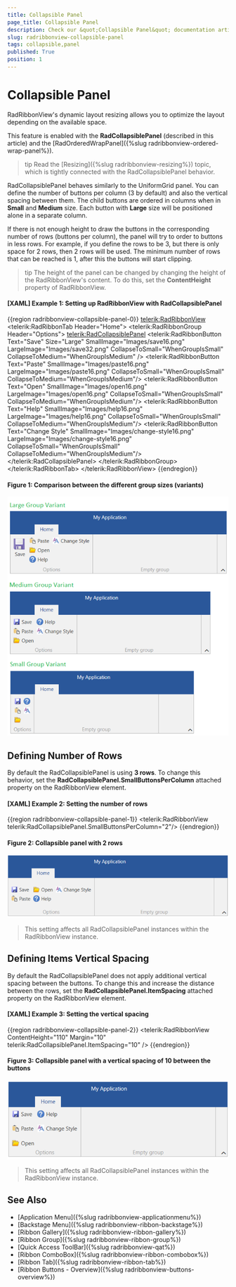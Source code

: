 ```yaml
---
title: Collapsible Panel
page_title: Collapsible Panel
description: Check our &quot;Collapsible Panel&quot; documentation article for the RadRibbonView {{ site.framework_name }} control.
slug: radribbonview-collapsible-panel
tags: collapsible,panel
published: True
position: 1
---
```


# Collapsible Panel

RadRibbonView's dynamic layout resizing allows you to optimize the layout depending on the available space. 

This feature is enabled with the __RadCollapsiblePanel__ (described in this article) and the [RadOrderedWrapPanel]({%slug radribbonview-ordered-wrap-panel%}).

>tip Read the [Resizing]({%slug radribbonview-resizing%}) topic, which is tightly connected with the RadCollapsiblePanel behavior.

RadCollapsiblePanel behaves similarly to the UniformGrid panel. You can define the number of buttons per column (3 by default) and also the vertical spacing between them. The child buttons are ordered in columns when in **Small** and **Medium** size. Each button with **Large** size will be positioned alone in a separate column. 

If there is not enough height to draw the buttons in the corresponding number of rows (buttons per column), the panel will try to order to buttons in less rows. For example, if you define the rows to be 3, but there is only space for 2 rows, then 2 rows will be used. The minimum number of rows that can be reached is 1, after this the buttons will start clipping.

>tip The height of the panel can be changed by changing the height of the RadRibbonView's content. To do this, set the __ContentHeight__ property of RadRibbonView.

#### __[XAML] Example 1: Setting up RadRibbonView with RadCollapsiblePanel__
{{region radribbonview-collapsible-panel-0}}
	<telerik:RadRibbonView>
		<telerik:RadRibbonTab Header="Home">
			<telerik:RadRibbonGroup Header="Options">
				<telerik:RadCollapsiblePanel>
					<telerik:RadRibbonButton Text="Save"
											 Size="Large"
											 SmallImage="Images/save16.png" 
											 LargeImage="Images/save32.png" 
											 CollapseToSmall="WhenGroupIsSmall" 
											 CollapseToMedium="WhenGroupIsMedium" />
					<telerik:RadRibbonButton Text="Paste"
											 SmallImage="Images/paste16.png" 
											 LargeImage="Images/paste16.png"
											 CollapseToSmall="WhenGroupIsSmall" 
											 CollapseToMedium="WhenGroupIsMedium"/>
					<telerik:RadRibbonButton Text="Open" 
											 SmallImage="Images/open16.png" 
											 LargeImage="Images/open16.png"
											 CollapseToSmall="WhenGroupIsSmall" 
											 CollapseToMedium="WhenGroupIsMedium"/>
					<telerik:RadRibbonButton Text="Help" 
											 SmallImage="Images/help16.png" 
											 LargeImage="Images/help16.png"
											 CollapseToSmall="WhenGroupIsSmall" 
											 CollapseToMedium="WhenGroupIsMedium"/>
					<telerik:RadRibbonButton Text="Change Style" 
											 SmallImage="Images/change-style16.png" 
											 LargeImage="Images/change-style16.png"
											 CollapseToSmall="WhenGroupIsSmall" 
											 CollapseToMedium="WhenGroupIsMedium"/>
				</telerik:RadCollapsiblePanel>
			</telerik:RadRibbonGroup>
			<!-- add other groups here -->
		</telerik:RadRibbonTab>
	</telerik:RadRibbonView>
{{endregion}}

#### Figure 1: Comparison between the different group sizes (variants)
![Comparison between the different group sizes (variants)](images/radribbonview-collapsible-panel-0.png)

## Defining Number of Rows

By default the RadCollapsiblePanel is using __3 rows__. To change this behavior, set the __RadCollapsiblePanel.SmallButtonsPerColumn__ attached property on the RadRibbonView element.

#### __[XAML] Example 2: Setting the number of rows__
{{region radribbonview-collapsible-panel-1}}
	<telerik:RadRibbonView telerik:RadCollapsiblePanel.SmallButtonsPerColumn="2"/>
{{endregion}}

#### Figure 2: Collapsible panel with 2 rows
![Collapsible panel with 2 rows](images/radribbonview-collapsible-panel-1.png)

> This setting affects all RadCollapsiblePanel instances within the RadRibbonView instance.

## Defining Items Vertical Spacing

By default the RadCollapsiblePanel does not apply additional vertical spacing between the buttons. To change this and increase the distance between the rows, set the __RadCollapsiblePanel.ItemSpacing__ attached property on the RadRibbonView element.

#### __[XAML] Example 3: Setting the vertical spacing__
{{region radribbonview-collapsible-panel-2}}
	<telerik:RadRibbonView ContentHeight="110" Margin="10" telerik:RadCollapsiblePanel.ItemSpacing="10" />
{{endregion}}

#### Figure 3: Collapsible panel with a vertical spacing of 10 between the buttons
![](images/radribbonview-collapsible-panel-2.png)

> This setting affects all RadCollapsiblePanel instances within the RadRibbonView instance.

## See Also
 * [Application Menu]({%slug radribbonview-applicationmenu%})
 * [Backstage Menu]({%slug radribbonview-ribbon-backstage%})
 * [Ribbon Gallery]({%slug radribbonview-ribbon-gallery%})
 * [Ribbon Group]({%slug radribbonview-ribbon-group%})
 * [Quick Access ToolBar]({%slug radribbonview-qat%})
 * [Ribbon ComboBox]({%slug radribbonview-ribbon-combobox%})
 * [Ribbon Tab]({%slug radribbonview-ribbon-tab%})
 * [Ribbon Buttons - Overview]({%slug radribbonview-buttons-overview%})
